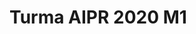 

<!DOCTYPE html>
<html lang="pt-br">
<head>
   <meta charset="UTF-8">
   <meta name="viewport" content="width=device-width, initial-scale=1.0">
    <title> Minha primeira página Web </title>
</head>
<body>
   <h1>Turma AIPR 2020 M1</h1>
  
</body>
</html>

